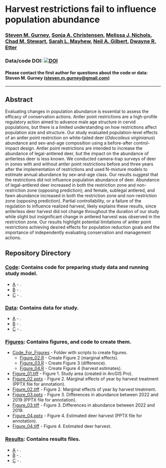 # Harvest restrictions fail to influence population abundance

### [Steven M. Gurney](https://linktr.ee/gurneyst), [Sonja A. Christensen](http://www.christensen-lab.org/), [Melissa J. Nichols](), [Chad M. Stewart](), [Sarah L. Mayhew](), [Neil A. Gilbert](https://gilbertecology.com), [Dwayne R. Etter]()

### Data/code DOI: [![DOI](https://zenodo.org/badge/DOI/10.5281/zenodo.14194669.svg)](https://doi.org/10.5281/zenodo.14194669)

#### Please contact the first author for questions about the code or data: Steven M. Gurney (steven.m.gurney@gmail.com)
__________________________________________________________________________________________________________________________________________

## Abstract

Evaluating changes in population abundance is essential to assess the efficacy of conservation actions. Antler point restrictions are a high-profile regulatory action aimed to advance male age structure in cervid populations, but there is a limited understanding on how restrictions affect population size and structure. Our study evaluated population-level effects of an antler point restriction on white-tailed deer (*Odocoileus virginianus*) abundance and sex-and-age composition using a before-after control-impact design. Antler point restrictions are intended to increase the abundance of legal-antlered deer, but the impact on the abundance of antlerless deer is less known. We conducted camera-trap surveys of deer in zones with and without antler point restrictions before and three years after the implementation of restrictions and used N-mixture models to estimate annual abundance by sex-and-age class. Our results suggest that the restrictions did not influence population abundance of deer. Abundance of legal-antlered deer increased in both the restriction zone and non-restriction zone (opposing prediction); and female, sublegal antlered, and fawn abundance increased in both the restriction zone and non-restriction zone (opposing prediction). Partial controllability, or a failure of the regulation to influence realized harvest, likely explains these results, since antlerless deer harvest did not change throughout the duration of our study while slight but insignificant change in antlered harvest was observed in the restriction zone. Our results highlight potential limitations of antler point restrictions achieving desired effects for population reduction goals and the importance of independently evaluating conservation and management actions.

## Repository Directory

### [Code](./Code): Contains code for preparing study data and running study model.
*  [A](./Code/) - .
*  [B](./Code/) - .
*  [C](./Code/) - .

### [Data](./Data): Contains data for study.
*  [A](./Data/) - .
*  [B](./Data/) - .
*  [C](./Data/) - .

### [Figures](./Figures): Contains figures, and code to create them.
*  [Code_For_Figures](./Figures/Code_For_Figures) - Folder with scripts to create figures.
   * [Figure_02.R](./Figures/Code_For_Figures/Figure_02.R) - Create Figure 2 (marginal effects).
   * [Figure_03.R](./Figures/Code_For_Figures/Figure_03.R) - Create Figure 3 (difference).
   * [Figure_04.R](./Figures/Code_For_Figures/Figure_04.R) - Create Figure 4 (harvest estimates).
*  [Figure_01.tiff](Figures/Figure_01.tiff) - Figure 1. Study area (created in ArcGIS Pro).
*  [Figure_02.pptx](Figures/Figure_02.pptx) - Figure 2. Marginal effects of year by harvest treatment (PPTX file for annotation).
*  [Figure_02.tiff](Figures/Figure_02.tiff) - Figure 2. Marginal effects of year by harvest treatment.
*  [Figure_03.pptx](Figures/Figure_03.pptx) - Figure 3. Differences in abundance between 2022 and 2019 (PPTX file for annotation).
*  [Figure_03.tiff](Figures/Figure_03.tiff) - Figure 3. Differences in abundance between 2022 and 2019.
*  [Figure_04.pptx](Figures/Figure_04.pptx) - Figure 4. Estimated deer harvest (PPTX file for annotation).
*  [Figure_04.tiff](Figures/Figure_04.tiff) - Figure 4. Estimated deer harvest.

### [Results](./Results): Contains results files.
*  [A](./Results/) - .
*  [B](./Results/) - .
*  [C](./Results/) - .
  
